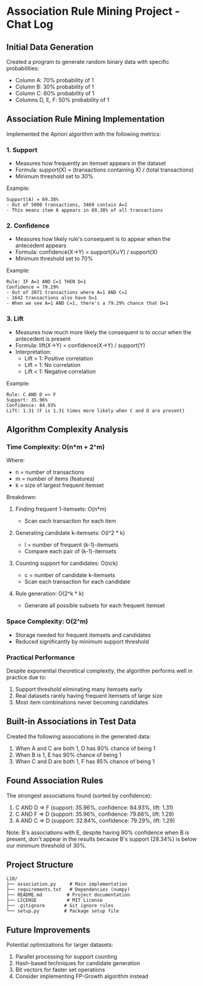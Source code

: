 # Association Rule Mining Project - Chat Log

## Initial Data Generation
Created a program to generate random binary data with specific probabilities:
- Column A: 70% probability of 1
- Column B: 30% probability of 1
- Column C: 60% probability of 1
- Columns D, E, F: 50% probability of 1

## Association Rule Mining Implementation
Implemented the Apriori algorithm with the following metrics:

### 1. Support
- Measures how frequently an itemset appears in the dataset
- Formula: support(X) = (transactions containing X) / (total transactions)
- Minimum threshold set to 30%

Example:
```
Support(A) = 69.38%
- Out of 5000 transactions, 3469 contain A=1
- This means item A appears in 69.38% of all transactions
```

### 2. Confidence
- Measures how likely rule's consequent is to appear when the antecedent appears
- Formula: confidence(X→Y) = support(X∪Y) / support(X)
- Minimum threshold set to 70%

Example:
```
Rule: IF A=1 AND C=1 THEN D=1
Confidence = 79.29%
- Out of 2071 transactions where A=1 AND C=1
- 1642 transactions also have D=1
- When we see A=1 AND C=1, there's a 79.29% chance that D=1
```

### 3. Lift
- Measures how much more likely the consequent is to occur when the antecedent is present
- Formula: lift(X→Y) = confidence(X→Y) / support(Y)
- Interpretation:
  - Lift > 1: Positive correlation
  - Lift = 1: No correlation
  - Lift < 1: Negative correlation

Example:
```
Rule: C AND D => F
Support: 35.96%
Confidence: 84.93%
Lift: 1.31 (F is 1.31 times more likely when C and D are present)
```

## Algorithm Complexity Analysis

### Time Complexity: O(n*m + 2^m)
Where:
- n = number of transactions
- m = number of items (features)
- k = size of largest frequent itemset

Breakdown:
1. Finding frequent 1-itemsets: O(n*m)
   - Scan each transaction for each item

2. Generating candidate k-itemsets: O(l^2 * k)
   - l = number of frequent (k-1)-itemsets
   - Compare each pair of (k-1)-itemsets

3. Counting support for candidates: O(n*c*k)
   - c = number of candidate k-itemsets
   - Scan each transaction for each candidate

4. Rule generation: O(2^k * k)
   - Generate all possible subsets for each frequent itemset

### Space Complexity: O(2^m)
- Storage needed for frequent itemsets and candidates
- Reduced significantly by minimum support threshold

### Practical Performance
Despite exponential theoretical complexity, the algorithm performs well in practice due to:
1. Support threshold eliminating many itemsets early
2. Real datasets rarely having frequent itemsets of large size
3. Most item combinations never becoming candidates

## Built-in Associations in Test Data
Created the following associations in the generated data:
1. When A and C are both 1, D has 80% chance of being 1
2. When B is 1, E has 90% chance of being 1
3. When C and D are both 1, F has 85% chance of being 1

## Found Association Rules
The strongest associations found (sorted by confidence):
1. C AND D => F (support: 35.96%, confidence: 84.93%, lift: 1.31)
2. C AND F => D (support: 35.96%, confidence: 79.66%, lift: 1.29)
3. A AND C => D (support: 32.84%, confidence: 79.29%, lift: 1.29)

Note: B's associations with E, despite having 90% confidence when B is present, don't appear in the results because B's support (28.34%) is below our minimum threshold of 30%.

## Project Structure
```
L10/
├── association.py     # Main implementation
├── requirements.txt   # Dependencies (numpy)
├── README.md         # Project documentation
├── LICENSE           # MIT License
├── .gitignore       # Git ignore rules
└── setup.py         # Package setup file
```

## Future Improvements
Potential optimizations for larger datasets:
1. Parallel processing for support counting
2. Hash-based techniques for candidate generation
3. Bit vectors for faster set operations
4. Consider implementing FP-Growth algorithm instead